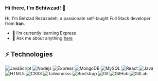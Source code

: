 ### Hi there, I'm Behiwzad! 👋

Hi, I'm Behzad Rezazadeh, a passionate self-taught Full Stack developer from **Iran**.

- 🌱 I’m currently learning Express
- 💬 Ask me about anything [here](https://github.com/Behiwzad/Behiwzad/issues)

## ⚡ Technologies

![JavaScript](https://img.shields.io/badge/-JavaScript-909692?style=flat-square&logo=javascript)
![Nodejs](https://img.shields.io/badge/-Nodejs-909692?style=flat-square&logo=Node.js)
![Express](https://img.shields.io/badge/-Express-909692?style=flat-square&logo=Express)
![MongoDB](https://img.shields.io/badge/-MongoDB-909692?style=flat-square&logo=mongodb)
![MySQL](https://img.shields.io/badge/-MySQL-909692?style=flat-square&logo=mysql)
![React](https://img.shields.io/badge/-React-909692?style=flat-square&logo=react)
![Java](https://img.shields.io/badge/-java-909692?style=flat-square&logo=java)
![HTML5](https://img.shields.io/badge/-HTML5-909692?style=flat-square&logo=html5&logoColor=white)
![CSS3](https://img.shields.io/badge/-CSS3-909692?style=flat-square&logo=css3)
![Tailwindcss](https://img.shields.io/badge/-Tailwindcss-909692?style=flat-square&logo=Tailwindcss)
![Bootstrap](https://img.shields.io/badge/-Bootstrap-909692?style=flat-square&logo=bootstrap)
![Git](https://img.shields.io/badge/-Git-909692?style=flat-square&logo=git)
![GitHub](https://img.shields.io/badge/-GitHub-909692?style=flat-square&logo=github)
![GitLab](https://img.shields.io/badge/-GitLab-909692?style=flat-square&logo=gitlab)
